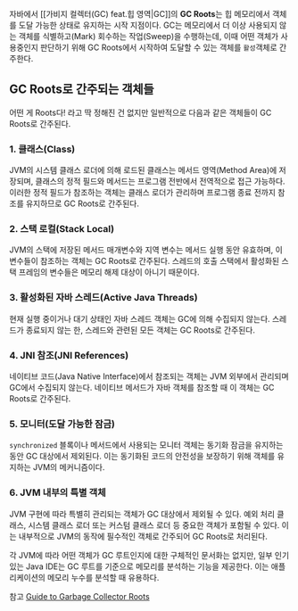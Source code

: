 자바에서 [[가비지 컬렉터(GC) feat.힙 영역|GC]]의 **GC Roots**는 힙 메모리에서 객체를 도달 가능한 상태로 유지하는 시작 지점이다. 
GC는 메모리에서 더 이상 사용되지 않는 객체를 식별하고(Mark) 회수하는 작업(Sweep)을 수행하는데, 이때 어떤 객체가 사용중인지 판단하기 위해 GC Roots에서 시작하여 도달할 수 있는 객체를 `활성`객체로 간주한다.

## GC Roots로 간주되는 객체들
어떤 게 Roots다! 라고 딱 정해진 건 없지만 일반적으로 다음과 같은 객체들이 GC Roots로 간주된다.

### 1. 클래스(Class)
JVM의 시스템 클래스 로더에 의해 로드된 클래스는 메서드 영역(Method Area)에 저장되며, 클래스의 정적 필드와 메서드는 프로그램 전반에서 전역적으로 접근 가능하다.
이러한 정적 필드가 참조하는 객체는 클래스 로더가 관리하며 프로그램 종료 전까지 참조를 유지하므로 GC Roots로 간주된다.


### 2. 스택 로컬(Stack Local)
JVM의 스택에 저장된 메서드 매개변수와 지역 변수는 메서드 실행 동안 유효하며, 이 변수들이 참조하는 객체는 GC Roots로 간주된다.
스레드의 호출 스택에서 활성화된 스택 프레임의 변수들은 메모리 해제 대상이 아니기 때문이다.


### 3. 활성화된 자바 스레드(Active Java Threads)
현재 실행 중이거나 대기 상태인 자바 스레드 객체는 GC에 의해 수집되지 않는다. 스레드가 종료되지 않는 한, 스레드와 관련된 모든 객체는 GC Roots로 간주된다.
  

### 4. JNI 참조(JNI References)
네이티브 코드(Java Native Interface)에서 참조되는 객체는 JVM 외부에서 관리되며 GC에서 수집되지 않는다. 네이티브 메서드가 자바 객체를 참조할 때 이 객체는 GC Roots로 간주된다.


### 5. 모니터(도달 가능한 잠금)
`synchronized` 블록이나 메서드에서 사용되는 모니터 객체는 동기화 잠금을 유지하는 동안 GC 대상에서 제외된다. 이는 동기화된 코드의 안전성을 보장하기 위해 객체를 유지하는 JVM의 메커니즘이다.


### 6. JVM 내부의 특별 객체
JVM 구현에 따라 특별히 관리되는 객체가 GC 대상에서 제외될 수 있다. 
예외 처리 클래스, 시스템 클래스 로더 또는 커스텀 클래스 로더 등 중요한 객체가 포함될 수 있다.
이는 내부적으로 JVM의 동작에 필수적인 객체로 간주되어 GC Roots로 처리된다.



각 JVM에 따라 어떤 객체가 GC 루트인지에 대한 구체적인 문서화는 없지만, 일부 인기 있는 Java IDE는 GC 루트를 기준으로 메모리를 분석하는 기능을 제공한다. 이는 애플리케이션의 메모리 누수를 분석할 때 유용하다.




참고
[Guide to Garbage Collector Roots](https://www.baeldung.com/java-gc-roots)